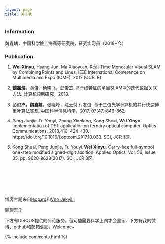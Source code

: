 ```yaml
---
layout: page
title: 关于我
---
```


<h3> Information </h3>
<p>
魏鑫燏，中国科学院上海高等研究院，研究实习员（2018~今）
<p>
<p>

<h3> Publication </h3>
<ol>
<li>
<strong>Wei Xinyu</strong>, Huang Jun, Ma Xiaoyuan, Real-Time Monocular Visual SLAM by Combining Points and Lines, IEEE International Conference on Multimedia and Expo (ICME), 2019 (CCF: B)
</li>
<p>
<li>
<strong>魏鑫燏</strong>，黄俊，杨晓飞，彭俊杰. 基于线特征的单目SLAM中的迭代数据关联方法. 计算机应用研究，2018.
</li>
<p>
<li>
彭俊杰，<strong>魏鑫燏</strong>，张晓峰，沈云付,付友谊. 基于三值光学计算机的并行快速傅里叶算法实现. 中国科学信息科学，2017, 07(47):846-862.
</li>
<p>
<li>
Peng Junjie, Fu Youyi, Zhang Xiaofeng, Kong Shuai, <strong>Wei Xinyu</strong>. Implementation of DFT application on ternary optical computer. Optics Communications, 2018,410: 424-430. https://doi.org/10.1016/j.optcom.2017.10.033. SCI, JCR 3区.
</li>
<p>
<li>
Kong Shuai, Peng Junjie, Fu Youyi, <strong>Wei Xinyu</strong>. Carry-free full-symbol one-step modified signed-digit addition. Applied Optics, Vol. 56, Issue 35, pp. 9620-9628(2017). SCI, JCR 3区.
</li>
<p>
</ol>

<br>
<br>
<br>
<br>
<br>
<p>
博客主题来自<a href="http://baixin.io/">leopard</a>和<a href="https://onevcat.com/">Vno Jekyll </a>。

<p>
聊聊天？

下方有DISQUS提供的评论服务，但可能需要科学上网才会显示，下方有我的微博、github和邮箱信息，Welcome~
<p>
{% include comments.html %}
